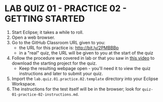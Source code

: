 # LAB QUIZ 01 - PRACTICE 02 - GETTING STARTED

1. Start Eclipse; it takes a while to roll.
1. Open a web browser.
1. Go to the GitHub Classroom URL given to you:
   - the URL for this practice is: http://bit.ly/2PMBBBp
   - in a "real" quiz, the URL will be given to you at the start of the quiz
1. Follow the procedure we covered in lab or that you saw in [this video](https://drive.google.com/open?id=1tSUzOjyC7nFfRdFrPsv7lifdoQkDbREI) to download the starting project for the quiz.
   - Keep the resulting webpage open - you'll need it to view the quiz instructions and later to submit your quiz.
1. Import the `lab.quiz.01.practice.02.template` directory into your Eclipse Workspace.
1. The instructions for the test itself will be in the browser; look for `quiz-01-practice-02-instructions.md`.
